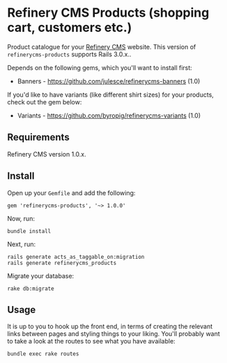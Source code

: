 # Refinery CMS Products (shopping cart, customers etc.)

Product catalogue for your [Refinery CMS](http://refinerycms.com) website. This version of `refinerycms-products` supports Rails 3.0.x..

Depends on the following gems, which you'll want to install first:

+ Banners - https://github.com/julesce/refinerycms-banners (1.0)

If you'd like to have variants (like different shirt sizes) for your products, check out the gem below:

+ Variants - https://github.com/byropig/refinerycms-variants (1.0)

## Requirements

Refinery CMS version 1.0.x.

## Install

Open up your ``Gemfile`` and add the following:

    gem 'refinerycms-products', '~> 1.0.0'

Now, run:

    bundle install

Next, run:

    rails generate acts_as_taggable_on:migration
    rails generate refinerycms_products

Migrate your database:

    rake db:migrate

## Usage

It is up to you to hook up the front end, in terms of creating the relevant links between pages and styling things to your liking. You'll probably want to take a look at the routes to see what you have available:

    bundle exec rake routes